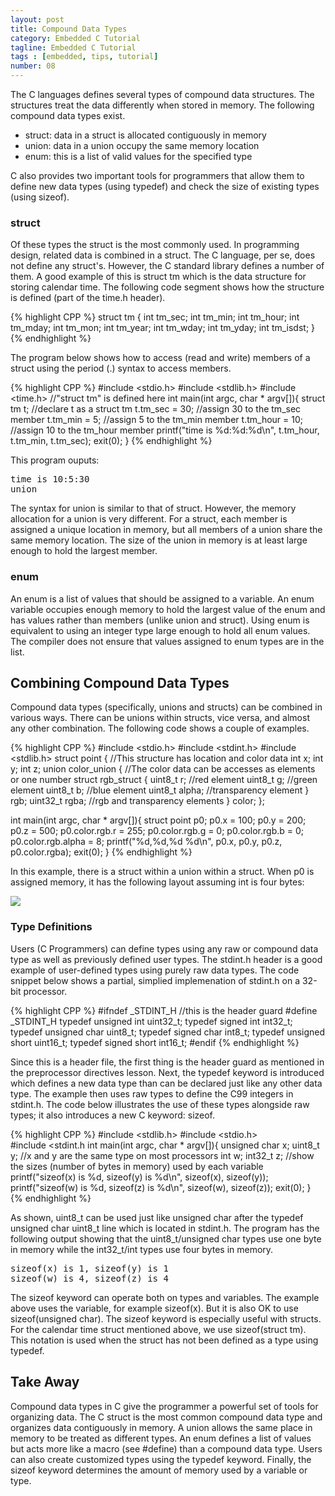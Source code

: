 ```yaml
---
layout: post
title: Compound Data Types
category: Embedded C Tutorial
tagline: Embedded C Tutorial
tags : [embedded, tips, tutorial]
number: 08
---
```


The C languages defines several types of compound data structures. The structures treat the data differently when stored in memory. The following compound data types exist.

* struct: data in a struct is allocated contiguously in memory
* union: data in a union occupy the same memory location
* enum: this is a list of valid values for the specified type

C also provides two important tools for programmers that allow them to define new data types (using typedef) and check the size of existing types (using sizeof).

### struct

Of these types the struct is the most commonly used. In programming design, related data is combined in a struct. The C language, per se, does not define any struct's. However, the C standard library defines a number of them. A good example of this is struct tm which is the data structure for storing calendar time. The following code segment shows how the structure is defined (part of the time.h header).

{% highlight CPP %}
struct tm {
    int tm_sec;
    int tm_min;
    int tm_hour;
    int tm_mday;
    int tm_mon;
    int tm_year;
    int tm_wday;
    int tm_yday;
    int tm_isdst;
}
{% endhighlight %}

The program below shows how to access (read and write) members of a struct using the period (.) syntax to access members.

{% highlight CPP %}
#include <stdio.h>
#include <stdlib.h>
#include <time.h>  //"struct tm" is defined here 
int main(int argc, char * argv[]){ 
     struct tm t; //declare t as a struct tm 
     t.tm_sec = 30; //assign 30 to the tm_sec member 
     t.tm_min = 5; //assign 5 to the tm_min member 
     t.tm_hour = 10; //assign 10 to the tm_hour member 
     printf("time is %d:%d:%d\n", t.tm_hour, t.tm_min, t.tm_sec); 
     exit(0); 
}
{% endhighlight %}

This program ouputs:

<pre>
time is 10:5:30
union
</pre>

The syntax for union is similar to that of struct. However, the memory allocation for a union is very different. For a struct, each member is assigned a unique location in memory, but all members of a union share the same memory location. The size of the union in memory is at least large enough to hold the largest member.

### enum

An enum is a list of values that should be assigned to a variable. An enum variable occupies enough memory to hold the largest value of the enum and has values rather than members (unlike union and struct). Using enum is equivalent to using an integer type large enough to hold all enum values. The compiler does not ensure that values assigned to enum types are in the list.

## Combining Compound Data Types

Compound data types (specifically, unions and structs) can be combined in various ways. There can be unions within structs, vice versa, and almost any other combination. The following code shows a couple of examples.

{% highlight CPP %}
#include <stdio.h>
#include <stdint.h>
#include <stdlib.h>
struct point { 
     //This structure has location and color data 
     int x; 
     int y; 
     int z; 
     union color_union { //The color data can be accesses as elements or one number               struct rgb_struct { 
                uint8_t r; //red element 
                uint8_t g; //green element 
                uint8_t b; //blue element 
                uint8_t alpha; //transparency element 
          } rgb; 
          uint32_t rgba; //rgb and transparency elements 
     } color; }; 
 
int main(int argc, char * argv[]){ 
     struct point p0; 
     p0.x = 100; 
     p0.y = 200; 
     p0.z = 500; 
     p0.color.rgb.r = 255; 
     p0.color.rgb.g = 0; 
     p0.color.rgb.b = 0; 
     p0.color.rgb.alpha = 8; 
     printf("%d,%d,%d %d\n", p0.x, p0.y, p0.z, p0.color.rgba); 
     exit(0); 
}
{% endhighlight %}

In this example, there is a struct within a union within a struct. When p0 is assigned memory, it has the following layout assuming int is four bytes:

<img class="post_image" src="{{ BASE_PATH }}/images/memory-layout.svg" />

### Type Definitions

Users (C Programmers) can define types using any raw or compound data type as well as previously defined user types. The stdint.h header is a good example of user-defined types using purely raw data types. The code snippet below shows a partial, simplied implemenation of stdint.h on a 32-bit processor.

{% highlight CPP %}
#ifndef _STDINT_H  //this is the header guard
#define _STDINT_H
typedef unsigned int uint32_t;
typedef signed int int32_t;
typedef unsigned char uint8_t;
typedef signed char int8_t;
typedef unsigned short uint16_t;
typedef signed short int16_t;
#endif
{% endhighlight %}

Since this is a header file, the first thing is the header guard as mentioned in the preprocessor directives lesson. Next, the typedef keyword is introduced which defines a new data type than can be declared just like any other data type. The example then uses raw types to define the C99 integers in stdint.h. The code below illustrates the use of these types alongside raw types; it also introduces a new C keyword: sizeof.

{% highlight CPP %}
#include <stdlib.h>
#include <stdio.h>  
#include <stdint.h
int main(int argc, char * argv[]){ 
	unsigned char x;
	uint8_t y; //x and y are the same type on most processors 
	int w; 
	int32_t z; //show the sizes (number of bytes in memory) used by each variable 
	printf("sizeof(x) is %d, sizeof(y) is %d\n", sizeof(x), sizeof(y)); 
	printf("sizeof(w) is %d, sizeof(z) is %d\n", sizeof(w), sizeof(z)); 
	exit(0);
}
{% endhighlight %}

As shown, uint8_t can be used just like unsigned char after the typedef unsigned char uint8_t line which is located in stdint.h. The program has the following output showing that the uint8_t/unsigned char types use one byte in memory while the int32_t/int types use four bytes in memory.

<pre>
sizeof(x) is 1, sizeof(y) is 1
sizeof(w) is 4, sizeof(z) is 4
</pre>

The sizeof keyword can operate both on types and variables. The example above uses the variable, for example sizeof(x). But it is also OK to use sizeof(unsigned char). The sizeof keyword is especially useful with structs. For the calendar time struct mentioned above, we use sizeof(struct tm). This notation is used when the struct has not been defined as a type using typedef.

## Take Away

Compound data types in C give the programmer a powerful set of tools for organizing data. The C struct is the most common compound data type and organizes data contiguously in memory. A union allows the same place in memory to be treated as different types. An enum defines a list of values but acts more like a macro (see #define) than a compound data type. Users can also create customized types using the typedef keyword. Finally, the sizeof keyword determines the amount of memory used by a variable or type.

